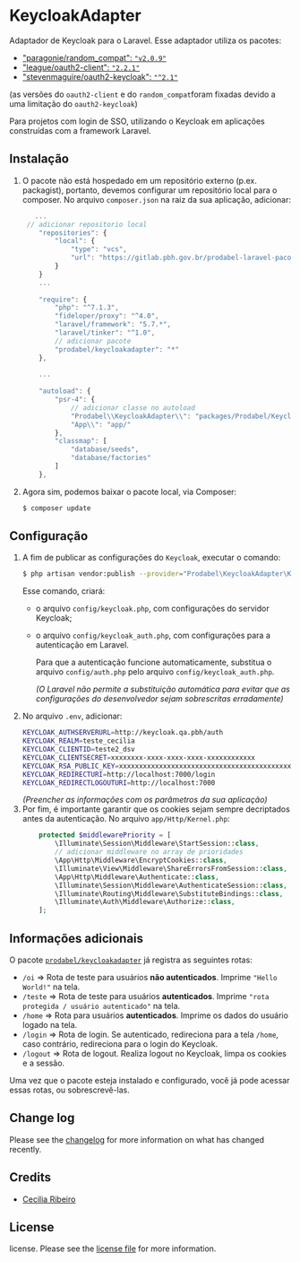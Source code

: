 # KeycloakAdapter

Adaptador de Keycloak para o Laravel. Esse adaptador utiliza os pacotes:

- ["paragonie/random_compat": `"v2.0.9"`](https://github.com/paragonie/random_compat)
- ["league/oauth2-client": `"2.2.1"`](https://github.com/thephpleague/oauth2-client)
- ["stevenmaguire/oauth2-keycloak": `"^2.1"`](https://github.com/stevenmaguire/oauth2-keycloak)

(as versões do `oauth2-client` e do `random_compat`foram fixadas devido a uma limitação do `oauth2-keycloak`)

Para projetos com login de SSO, utilizando o Keycloak em aplicações construídas com a framework Laravel.


## Instalação
1. O pacote não está hospedado em um repositório externo (p.ex. packagist), portanto, devemos configurar um repositório local para o composer.
   No arquivo ```composer.json``` na raiz da sua aplicação, adicionar: 
    ``` js
       ...
     // adicionar repositorio local
        "repositories": {
            "local": {
                "type": "vcs",
                "url": "https://gitlab.pbh.gov.br/prodabel-laravel-pacotes/keycloak-adapter.git"
            }
        }
        ...
        
        "require": {
            "php": "^7.1.3",
            "fideloper/proxy": "^4.0",
            "laravel/framework": "5.7.*",
            "laravel/tinker": "^1.0",
            // adicionar pacote
            "prodabel/keycloakadapter": "*"
        },
        
        ...
        
        "autoload": {
            "psr-4": {
                // adicionar classe no autoload
                "Prodabel\\KeycloakAdapter\\": "packages/Prodabel/KeycloakAdapter/src",
                "App\\": "app/"
            },
            "classmap": [
                "database/seeds",
                "database/factories"
            ]
        },
    ```
2. Agora sim, podemos baixar o pacote local, via Composer:

    ``` bash
    $ composer update
    ```

## Configuração

1. A fim de publicar as configurações do `Keycloak`, executar o comando:
    ``` sh
    $ php artisan vendor:publish --provider="Prodabel\KeycloakAdapter\KeycloakAdapterServiceProvider"
    ```
    Esse comando, criará:
    - o arquivo `config/keycloak.php`, com configurações do servidor Keycloak; 
    - o arquivo `config/keycloak_auth.php`, com configurações para a autenticação em Laravel. 
    
      Para que a autenticação funcione automaticamente, substitua o arquivo `config/auth.php` pelo arquivo `config/keycloak_auth.php`.
      
      *(O Laravel não permite a substituição automática para evitar que as configurações do desenvolvedor sejam sobrescritas erradamente)*
2. No arquivo ```.env```, adicionar:
    ``` bash
    KEYCLOAK_AUTHSERVERURL=http://keycloak.qa.pbh/auth
    KEYCLOAK_REALM=teste_cecilia
    KEYCLOAK_CLIENTID=teste2_dsv
    KEYCLOAK_CLIENTSECRET=xxxxxxxx-xxxx-xxxx-xxxx-xxxxxxxxxxxx
    KEYCLOAK_RSA_PUBLIC_KEY=xxxxxxxxxxxxxxxxxxxxxxxxxxxxxxxxxxxxxxxxxxxxxxxxxxxxxxxxxxxxx
    KEYCLOAK_REDIRECTURI=http://localhost:7000/login
    KEYCLOAK_REDIRECTLOGOUTURI=http://localhost:7000
    ```
    *(Preencher as informações com os parâmetros da sua aplicação)*
3. Por fim, é importante garantir que os cookies sejam sempre decriptados antes da autenticação. No arquivo `app/Http/Kernel.php`:
    ``` php
        protected $middlewarePriority = [
            \Illuminate\Session\Middleware\StartSession::class,
            // adicionar middleware no array de prioridades
            \App\Http\Middleware\EncryptCookies::class,
            \Illuminate\View\Middleware\ShareErrorsFromSession::class,
            \App\Http\Middleware\Authenticate::class,
            \Illuminate\Session\Middleware\AuthenticateSession::class,
            \Illuminate\Routing\Middleware\SubstituteBindings::class,
            \Illuminate\Auth\Middleware\Authorize::class,
        ];
    ```

## Informações adicionais
O pacote [`prodabel/keycloakadapter`](https://gitlab.pbh.gov.br/prodabel-laravel-pacotes/keycloak-adapter) já registra as seguintes rotas:
- `/oi`  => Rota de teste para usuários **não autenticados**. Imprime `"Hello World!"` na tela.
- `/teste`  => Rota de teste para usuários **autenticados**. Imprime `"rota protegida / usuário autenticado"` na tela.
- `/home`  => Rota para usuários **autenticados**. Imprime os dados do usuário logado na tela.
- `/login`  => Rota de login. Se autenticado, redireciona para a tela `/home`, caso contrário, redireciona para o login do Keycloak.
- `/logout`  => Rota de logout. Realiza logout no Keycloak, limpa os cookies e a sessão.

Uma vez que o pacote esteja instalado e configurado, você já pode acessar essas rotas, ou sobrescrevê-las.

## Change log

Please see the [changelog](changelog.md) for more information on what has changed recently.

## Credits

- [Cecilia Ribeiro](https://github.com/ceciliarb?tab=repositories)

## License

license. 
Please see the [license file](license.md) for more information.

[ico-version]: https://img.shields.io/packagist/v/prodabel/keycloakadapter.svg?style=flat-square
[ico-downloads]: https://img.shields.io/packagist/dt/prodabel/keycloakadapter.svg?style=flat-square
[ico-travis]: https://img.shields.io/travis/prodabel/keycloakadapter/master.svg?style=flat-square
[ico-styleci]: https://styleci.io/repos/12345678/shield

[link-packagist]: https://packagist.org/packages/prodabel/keycloakadapter
[link-downloads]: https://packagist.org/packages/prodabel/keycloakadapter
[link-travis]: https://travis-ci.org/prodabel/keycloakadapter
[link-styleci]: https://styleci.io/repos/12345678
[link-author]: https://github.com/prodabel
[link-contributors]: ../../contributors

